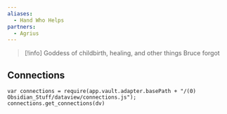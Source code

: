 ```yaml
---
aliases:
  - Hand Who Helps
partners:
  - Agrius
---
```

> [!info] Goddess of childbirth, healing, and other things Bruce forgot


## Connections

```dataviewjs
var connections = require(app.vault.adapter.basePath + "/(0) Obsidian_Stuff/dataview/connections.js");
connections.get_connections(dv)
```

